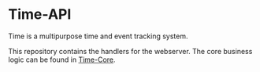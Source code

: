 # Time-API

Time is a multipurpose time and event tracking system.

This repository contains the handlers for the webserver. The core business logic
can be found in [Time-Core](https://github.com/Tornquist/Time-Core).
